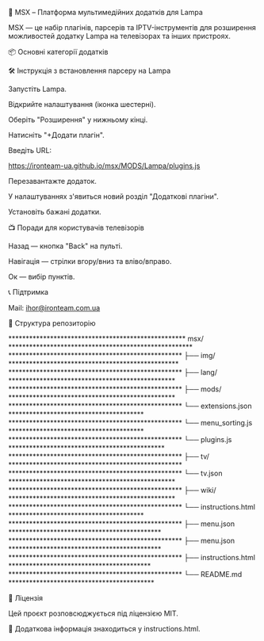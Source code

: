 🌟 MSX – Платформа мультимедійних додатків для Lampa

MSX — це набір плагінів, парсерів та IPTV-інструментів для розширення можливостей додатку Lampa на телевізорах та інших пристроях.


📦 Основні категорії додатків



🛠️ Інструкція з встановлення парсеру на Lampa

Запустіть Lampa.

Відкрийте налаштування (іконка шестерні).

Оберіть "Розширення" у нижньому кінці.

Натисніть "+Додати плагін".

Введіть URL:

https://ironteam-ua.github.io/msx/MODS/Lampa/plugins.js

Перезавантажте додаток.

У налаштуваннях з'явиться новий розділ "Додаткові плагіни".

Установіть бажані додатки.

📺 Поради для користувачів телевізорів

Назад — кнопка "Back" на пульті.

Навігація — стрілки вгору/вниз та вліво/вправо.

Ок — вибір пунктів.

📞 Підтримка

Mail: ihor@ironteam.com.ua

📂 Структура репозиторію

***************************************************  msx/  *****************************************************
**************************************************      ├── img/                   *************************************************
**************************************************      ├── lang/                  ************************************************
**************************************************      ├── mods/               ************************************************
**************************************************         └── extensions.json             ***************************************
**************************************************         └── menu_sorting.js            ***************************************
**************************************************         └── plugins.js            *********************************************
**************************************************      ├── tv/                  **************************************************
**************************************************         └── tv.json            ************************************************
**************************************************      ├── wiki/                  ************************************************
**************************************************          └── instructions.html         ***************************************
**************************************************      ├── menu.json              ********************************************
**************************************************      ├── menu.json              ********************************************
**************************************************      ├── instructions.html      *****************************************
**************************************************      └── README.md              ******************************************


📄 Ліцензія

Цей проєкт розповсюджується під ліцензією MIT.

📃 Додаткова інформація знаходиться у instructions.html.

